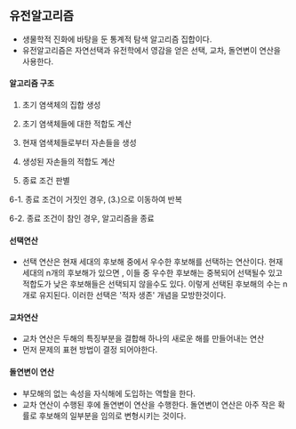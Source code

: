 ## 유전알고리즘
* 생물학적 진화에 바탕을 둔 통계적 탐색 알고리즘 집합이다.
* 유전알고리즘은 자연선택과 유전학에서 영감을 얻은 선택, 교차, 돌연변이 연산을 사용한다.
#### 알고리즘 구조
1. 초기 염색체의 집합 생성

2. 초기 염색체들에 대한 적합도 계산

3. 현재 염색체들로부터 자손들을 생성

4. 생성된 자손들의 적합도 계산

5. 종료 조건 판별

6-1. 종료 조건이 거짓인 경우, (3.)으로 이동하여 반복

6-2. 종료 조건이 참인 경우, 알고리즘을 종료

#### 선택연산
* 선택 연산은 현재 세대의 후보해 중에서 우수한 후보해를 선택하는 연산이다.  현재 세대의 n개의 후보해가 있으면 , 이들 중 우수한 후보해는 중복되어 선택될수 있고 적합도가 낮은  후보해들은  선택되지 않을수도 있다. 이렇게 선택된 후보해의 수는 n개로 유지된다. 이러한 선택은 '적자 생존' 개념을 모방한것이다.
#### 교차연산
* 교차 연산은 두해의 특징부분을 결합해 하나의 새로운 해를 만들어내는 연산
* 먼저 문제의 표현 방법이 결정 되어야한다.
#### 돌연변이 연산 
* 부모해의 없는 속성을 자식해에 도입하는 역할을 한다.
* 교차 연산이 수행된 후에 돌연변이 연산을 수행한다. 돌연변이 연산은 아주 작은 확률로 후보해의 일부분을 임의로 변형시키는 것이다. 
